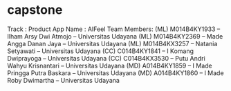 # capstone

Track : Product
App Name : AIFeel
Team Members:
  (ML) M014B4KY1933 – Ilham Arsy Dwi Atmojo – Universitas Udayana 
  (ML) M014B4KY2369 – Made Angga Danan Jaya – Universitas Udayana 
  (ML) M014B4KX3257 – Natania Setyawati – Universitas Udayana 
  (CC)  C014B4KY1841 – I Komang Dwiprayoga – Universitas Udayana 
  (CC) C014B4KX3530 – Putu Andri Wahyu Krisnantari – Universitas Udayana
  (MD) A014B4KY1859 – I Made Pringga Putra Baskara – Universitas Udayana 
  (MD) A014B4KY1860 – I Made Roby Dwimartha – Universitas Udayana

